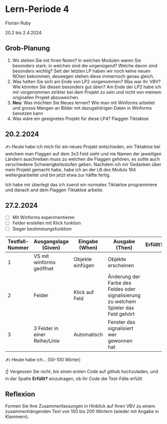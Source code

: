 # Lern-Periode 4

Florian Ruby

20.2 bis 2.4.2024

## Grob-Planung

1. Wo stehen Sie mit Ihren Noten? In welchen Modulen waren Sie besonders stark; in welchen sind die ungenügend? Welche davon sind besonders wichtig?
     Seit der letzten LP haben wir noch keine neuen NOten bekommen, deswegen stehen diese immernoch genau gleich.
3. Was hatten Sie sich am Ende von LP2 vorgenommen? Was war Ihr VBV? Wie könnten Sie diesen besonders gut üben?
     Am Ende der LP2 habe ich mir vorgenommen strikter bei dem Projekt zu sein und nicht von meinem originallen Projekt abzuweichen.
5. **Neu**: Was möchten Sie Neues lernen?
     Wie man mit Winforms arbeitet und grosse Mengen an Bilder mit dazugehörigen Daten in Winforms benutzen kann
7. Was wäre ein geeignetes Projekt für diese LP4?
     Flaggen Tiktaktoe 
## 20.2.2024

✍️ Heute habe ich mich für ein neues Projekt entschieden, ein Tiktaktoe bei welchem man Flaggen auf dem 3x3 Feld sieht und nie Namen der jeweiligen Ländern auschreiben muss zu welchen die Flaggen gehören, es sollte auch verschiedene Schwierigkeitsstufen geben. Nachdem ich mir Gedanken über mein Projekt gemacht habe, habe ich an der LB des Moduls 164 weitergearbeitet und bin jetzt etwa zur hälfte fertig. 

Ich habe mir überlegt das ich zuerst ein normales Tiktaktoe programmiere und danach and dem Flaggen Tiktaktoe arbeite. 

## 27.2.2024

- [ ] Mit Winforms experimentieren
- [ ] Felder erstellen mit Klick funktion
- [ ] Sieger bestimmungsfunktion

| Testfall-Nummer | Ausgangslage (Given) | Eingabe (When) | Ausgabe (Then) | Erfüllt? |
| --------------- | -------------------- | -------------- | -------------- | -------- |
| 1 | VS mit winforms geöffnet | Objekte einfügen | Objekte erscheinen |  |
| 2 | Felder  | Klick auf Feld  |  Änderung der Farbe des Feldes oder signalisierung zu welchem Spieler das Feld gehört |          |
| 3 | 3 Felder in einer Reihe/Linie | Automatisch | Fenster das signalisiert wer gewonnen hat |          |

✍️ Heute habe ich... (50-100 Wörter)

☝️ Vergessen Sie nicht, bis einen ersten Code auf github hochzuladen, und in der Spalte **Erfüllt?** einzutragen, ob Ihr Code die Test-Fälle erfüllt



## Reflexion

Formen Sie Ihre Zusammenfassungen in Hinblick auf Ihren VBV zu einem zusammenhängenden Text von 100 bis 200 Wörtern (wieder mit Angabe in Klammern).
